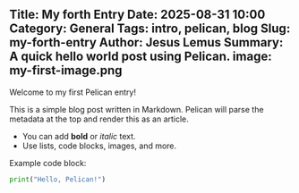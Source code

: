 Title: My forth Entry
Date: 2025-08-31 10:00
Category: General
Tags: intro, pelican, blog
Slug: my-forth-entry
Author: Jesus Lemus
Summary: A quick hello world post using Pelican.
image: my-first-image.png
---

Welcome to my first Pelican entry!  

This is a simple blog post written in Markdown. Pelican will parse the metadata at the top and render this as an article.

- You can add **bold** or *italic* text.  
- Use lists, code blocks, images, and more.  

Example code block:

```python
print("Hello, Pelican!")
